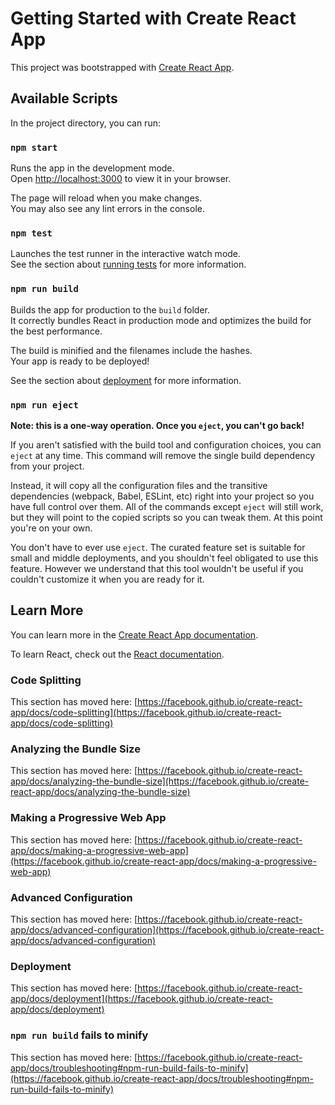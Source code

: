 # Getting Started with Create React App

This project was bootstrapped with [Create React App](https://github.com/facebook/create-react-app).

## Available Scripts

In the project directory, you can run:

### `npm start`

Runs the app in the development mode.\
Open [http://localhost:3000](http://localhost:3000) to view it in your browser.

The page will reload when you make changes.\
You may also see any lint errors in the console.

### `npm test`

Launches the test runner in the interactive watch mode.\
See the section about [running tests](https://facebook.github.io/create-react-app/docs/running-tests) for more information.

### `npm run build`

Builds the app for production to the `build` folder.\
It correctly bundles React in production mode and optimizes the build for the best performance.

The build is minified and the filenames include the hashes.\
Your app is ready to be deployed!

See the section about [deployment](https://facebook.github.io/create-react-app/docs/deployment) for more information.

### `npm run eject`

**Note: this is a one-way operation. Once you `eject`, you can't go back!**

If you aren't satisfied with the build tool and configuration choices, you can `eject` at any time. This command will remove the single build dependency from your project.

Instead, it will copy all the configuration files and the transitive dependencies (webpack, Babel, ESLint, etc) right into your project so you have full control over them. All of the commands except `eject` will still work, but they will point to the copied scripts so you can tweak them. At this point you're on your own.

You don't have to ever use `eject`. The curated feature set is suitable for small and middle deployments, and you shouldn't feel obligated to use this feature. However we understand that this tool wouldn't be useful if you couldn't customize it when you are ready for it.

## Learn More

You can learn more in the [Create React App documentation](https://facebook.github.io/create-react-app/docs/getting-started).

To learn React, check out the [React documentation](https://reactjs.org/).

### Code Splitting

This section has moved here: [https://facebook.github.io/create-react-app/docs/code-splitting](https://facebook.github.io/create-react-app/docs/code-splitting)

### Analyzing the Bundle Size

This section has moved here: [https://facebook.github.io/create-react-app/docs/analyzing-the-bundle-size](https://facebook.github.io/create-react-app/docs/analyzing-the-bundle-size)

### Making a Progressive Web App

This section has moved here: [https://facebook.github.io/create-react-app/docs/making-a-progressive-web-app](https://facebook.github.io/create-react-app/docs/making-a-progressive-web-app)

### Advanced Configuration

This section has moved here: [https://facebook.github.io/create-react-app/docs/advanced-configuration](https://facebook.github.io/create-react-app/docs/advanced-configuration)

### Deployment

This section has moved here: [https://facebook.github.io/create-react-app/docs/deployment](https://facebook.github.io/create-react-app/docs/deployment)

### `npm run build` fails to minify

This section has moved here: [https://facebook.github.io/create-react-app/docs/troubleshooting#npm-run-build-fails-to-minify](https://facebook.github.io/create-react-app/docs/troubleshooting#npm-run-build-fails-to-minify)


<!-- {"auth":"{\"isloading\":false,\"userInfo\":{\"msg\":\"User Successfully login\",\"details\":{\"ID\":1,\"LoginCode\":9999999999,\"Name\":\"Debolina Halder\",\"UUid\":\"\",\"Email\":\"debolina@gmail.com\",\"PhoneNumber\":9477850981,\"Password\":\"Abc@123\",\"Pass\":\"Abc@123\",\"Utype\":1,\"LogOut\":1,\"Active\":1,\"EndDate\":null,\"CompanyCode\":\"NSPL\",\"createdAt\":\"2024-10-17T13:51:34.000Z\",\"updatedAt\":\"2024-10-17T13:51:34.000Z\",\"AccessToken\":\"eyJhbGciOiJIUzI1NiIsInR5cCI6IkpXVCJ9.eyJzdWlkIjoiIiwiaWF0IjoxNzMzMjkyNzQ0LCJleHAiOjE3MzMyOTYzNDR9.MI2J_bmtlhpEXWeW5cTk9C7v9hyHydyxdVudWJeKgbg\",\"refreshToken\":\"eyJhbGciOiJIUzI1NiIsInR5cCI6IkpXVCJ9.eyJzdWlkIjoiIiwiaWF0IjoxNzMzMjkyNzQ0LCJleHAiOjE3MzMzNzkxNDR9.JZN2yWawbV_DPmFjREDomjMASQh7SCRdyFMWPFgQxiM\"}},\"error\":\"\",\"toasterBool\":true,\"isError\":false,\"isSuccess\":true}","_persist":"{\"version\":-1,\"rehydrated\":true}"} -->